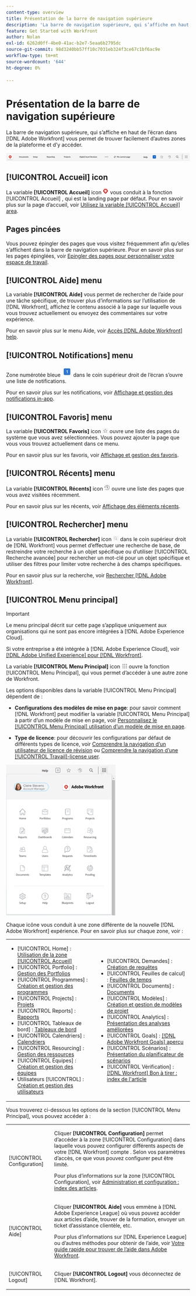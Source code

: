 ```yaml
---
content-type: overview
title: Présentation de la barre de navigation supérieure
description: 'La barre de navigation supérieure, qui s’affiche en haut de l’écran dans la nouvelle [!DNL Adobe Workfront] experience : permet de trouver facilement d’autres zones de la plateforme et d’y accéder.'
feature: Get Started with Workfront
author: Nolan
exl-id: 6262d0ff-4be0-41ac-b2e7-5eaa6b2795dc
source-git-commit: 98d3240bb57ff10c7031eb324f3ce67c1bf6ac9e
workflow-type: tm+mt
source-wordcount: '644'
ht-degree: 0%

---
```


# Présentation de la barre de navigation supérieure

La barre de navigation supérieure, qui s’affiche en haut de l’écran dans [!DNL Adobe Workfront] vous permet de trouver facilement d’autres zones de la plateforme et d’y accéder.

![Barre de navigation supérieure](assets/global-navigation-bar.png)

## [!UICONTROL Accueil] icon

La variable **[!UICONTROL Accueil]** icon ![](assets/home-icon.png) vous conduit à la fonction [!UICONTROL Accueil] , qui est la landing page par défaut. Pour en savoir plus sur la page d’accueil, voir [Utilisez la variable [!UICONTROL Accueil] area](../../workfront-basics/using-home/using-the-home-area/use-the-home-area.md).

## Pages pincées

Vous pouvez épingler des pages que vous visitez fréquemment afin qu’elles s’affichent dans la barre de navigation supérieure. Pour en savoir plus sur les pages épinglées, voir [Epingler des pages pour personnaliser votre espace de travail](../../workfront-basics/the-new-workfront-experience/pin-pages.md).

## [!UICONTROL Aide] menu

La variable **[!UICONTROL Aide]** vous permet de rechercher de l’aide pour une tâche spécifique, de trouver plus d’informations sur l’utilisation de [!DNL Workfront], affichez le contenu associé à la page sur laquelle vous vous trouvez actuellement ou envoyez des commentaires sur votre expérience.

Pour en savoir plus sur le menu Aide, voir [Accès [!DNL Adobe Workfront] help](../../workfront-basics/navigate-workfront/workfront-navigation/access-workfront-help.md).

## [!UICONTROL Notifications] menu

Zone numérotée bleue ![](assets/notifications-icon.png) dans le coin supérieur droit de l’écran s’ouvre une liste de notifications.

Pour en savoir plus sur les notifications, voir [Affichage et gestion des notifications in-app](../../workfront-basics/using-notifications/view-and-manage-in-app-notifications.md).

## [!UICONTROL Favoris] menu

La variable **[!UICONTROL Favoris]** icon ![Favoris](assets/favorites-icon-62x55.png) ouvre une liste des pages du système que vous avez sélectionnées. Vous pouvez ajouter la page que vous vous trouvez actuellement dans ce menu.

Pour en savoir plus sur les favoris, voir [Affichage et gestion des favoris](../../workfront-basics/navigate-workfront/recent-and-favorites/view-and-manage-favorites.md).

## [!UICONTROL Récents] menu

La variable **[!UICONTROL Récents]** icon ![[!UICONTROL Récents]](assets/recents-icon-40x43.png) ouvre une liste des pages que vous avez visitées récemment.

Pour en savoir plus sur les récents, voir [Affichage des éléments récents](../../workfront-basics/navigate-workfront/recent-and-favorites/view-recent-items.md).

## [!UICONTROL Rechercher] menu

La variable **[!UICONTROL Rechercher]** icon ![](assets/search-icon.png) dans le coin supérieur droit de [!DNL Workfront] vous permet d’effectuer une recherche de base, de restreindre votre recherche à un objet spécifique ou d’utiliser [!UICONTROL Recherche avancée] pour rechercher un mot-clé pour un objet spécifique et utiliser des filtres pour limiter votre recherche à des champs spécifiques.

Pour en savoir plus sur la recherche, voir [Rechercher [!DNL Adobe Workfront]](../../workfront-basics/navigate-workfront/search/search-workfront.md).

## [!UICONTROL Menu principal]

>[!IMPORTANT]
>
>Le menu principal décrit sur cette page s’applique uniquement aux organisations qui ne sont pas encore intégrées à [!DNL Adobe Experience Cloud].
>
> Si votre entreprise a été intégrée à [!DNL Adobe Experience Cloud], voir [[!DNL Adobe Unified Experience] pour [!DNL Workfront]](/help/quicksilver/workfront-basics/navigate-workfront/workfront-navigation/adobe-unified-experience.md).

La variable **[!UICONTROL Menu Principal]** icon ![Menu Principal](assets/main-menu-icon.png) ouvre la fonction [!UICONTROL Menu Principal], qui vous permet d’accéder à une autre zone de Workfront.

Les options disponibles dans la variable [!UICONTROL Menu Principal] dépendent de :

* **Configurations des modèles de mise en page**: pour savoir comment [!DNL Workfront] peut modifier la variable [!UICONTROL Menu Principal] à partir d’un modèle de mise en page, voir [Personnalisez le [!UICONTROL Menu Principal] utilisation d’un modèle de mise en page](../../administration-and-setup/customize-workfront/use-layout-templates/customize-main-menu.md).

* **Type de licence**: pour découvrir les configurations par défaut de différents types de licence, voir [Comprendre la navigation d’un utilisateur de licence de révision](../../workfront-basics/navigate-workfront/workfront-navigation/reviewer-global-navigation-bar.md) ou [Comprendre la navigation d’une [!UICONTROL Travail]-license user](../../workfront-basics/navigate-workfront/workfront-navigation/worker-global-navigation-bar.md).

![Options du menu principal](assets/main-menu-options-350x481.png)

Chaque icône vous conduit à une zone différente de la nouvelle [!DNL Adobe Workfront] expérience. Pour en savoir plus sur chaque zone, voir :

<!--
<p data-mc-conditions="QuicksilverOrClassic.Draft mode">(NOTE: Update screenshot and add icons for new products/features.)</p>
-->

<table style="table-layout:auto"> 
 <col> 
 <col> 
 <tbody> 
  <tr> 
   <td> 
    <ul> 
     <li>[!UICONTROL Home] : <a href="../../workfront-basics/using-home/using-the-home-area/use-the-home-area.md" class="MCXref xref">Utilisation de la zone [!UICONTROL Accueil]</a></li> 
     <li>[!UICONTROL Portfolio] : <a href="../../manage-work/portfolios/portfolio-management-overview.md" class="MCXref xref">Gestion des Portfolios</a></li> 
     <li>[!UICONTROL Programmes] : <a href="../../manage-work/portfolios/create-and-manage-programs/create-and-manage-programs.md" class="MCXref xref">Création et gestion des programmes </a></li> 
     <li>[!UICONTROL Projects] : <a href="../../manage-work/projects/projects-overview.md" class="MCXref xref">Projets</a></li> 
     <li>[!UICONTROL Reports] : <a href="../../reports-and-dashboards/reports/reports-overview.md" class="MCXref xref">Rapports</a></li> 
     <li>[!UICONTROL Tableaux de bord] : <a href="../../reports-and-dashboards/dashboards/dashboards-overview.md" class="MCXref xref">Tableaux de bord</a></li> 
     <li>[!UICONTROL Calendriers] : <a href="../../reports-and-dashboards/reports/calendars/calendars.md" class="MCXref xref">Calendriers</a></li> 
     <li>[!UICONTROL Resourcing] : <a href="../../resource-mgmt/resource-mgmt-overview/resource-management-overview.md" class="MCXref xref">Gestion des ressources </a></li> 
     <li>[!UICONTROL Équipes] : <a href="../../people-teams-and-groups/create-and-manage-teams/create-and-mange-teams.md" class="MCXref xref">Création et gestion des équipes</a></li> 
     <li>Utilisateurs [!UICONTROL] : <a href="../../administration-and-setup/add-users/create-and-manage-users/create-and-manage-users.md" class="MCXref xref">Création et gestion des utilisateurs</a></li> 
    </ul> </td> 
   <td> 
    <ul> 
     <li>[!UICONTROL Demandes] : <a href="../../manage-work/requests/create-requests/create-requests.md" class="MCXref xref">Création de requêtes</a></li> 
     <li>[!UICONTROL Feuilles de calcul] : <a href="../../timesheets/timesheets-all.md" class="MCXref xref">Feuilles de temps</a></li> 
     <li>[!UICONTROL Documents] : <a href="../../documents/documents-overview.md" class="MCXref xref">Documents</a></li> 
     <li>[!UICONTROL Modèles] : <a href="../../manage-work/projects/create-and-manage-templates/create-manage-templates.md" class="MCXref xref">Création et gestion de modèles de projet</a></li> 
     <li>[!UICONTROL Analytics] : <a href="../../enhanced-analytics/enhanced-analytics-overview.md" class="MCXref xref">Présentation des analyses améliorées</a></li> 
     <li>[!UICONTROL Goals] : <a href="../../workfront-goals/goal-management/wf-goals-overview.md" class="MCXref xref">[!DNL Adobe Workfront Goals] aperçu</a></li> 
     <li>[!UICONTROL Scénarios] : <a href="../../scenario-planner/scenario-planner-overview.md" class="MCXref xref">Présentation du planificateur de scénarios</a></li> 
     <li>[!UICONTROL Vérification] : <a href="../../workfront-proof/workfront-proof.md" class="MCXref xref">[!DNL Workfront] Bon à tirer : index de l'article</a></li> 
    </ul> </td> 
  </tr> 
 </tbody> 
</table>

Vous trouverez ci-dessous les options de la section [!UICONTROL Menu Principal], vous pouvez accéder à :

<table style="table-layout:auto"> 
 <col> 
 <col> 
 <tbody> 
  <tr> 
   <td> <p class="bold">[!UICONTROL Configuration]</p> </td> 
   <td> <p>Cliquer <b>[!UICONTROL Configuration]</b> permet d’accéder à la zone [!UICONTROL Configuration] dans laquelle vous pouvez configurer différents aspects de votre [!DNL Workfront] compte . Selon vos paramètres d’accès, ce que vous pouvez configurer peut être limité.</p> <p>Pour plus d’informations sur la zone [!UICONTROL Configuration], voir <a href="../../administration-and-setup/administration-and-setup.md" class="MCXref xref">Administration et configuration : index des articles</a>.</p> </td> 
  </tr> 
  <tr> 
   <td> <p class="bold">[!UICONTROL Aide]</p> </td> 
   <td> <p>Cliquer <b>[!UICONTROL Aide]</b> vous emmène à [!DNL Adobe Experience League] où vous pouvez accéder aux articles d’aide, trouver de la formation, envoyer un ticket d’assistance clientèle, etc.</p> <p>Pour plus d’informations sur [!DNL Experience League] ou d’autres méthodes pour obtenir de l’aide, voir <a href="../../workfront-basics/tips-tricks-and-troubleshooting/guide-for-help-in-workfront.md" class="MCXref xref">Votre guide rapide pour trouver de l’aide dans Adobe Workfront</a>.</p> </td> 
  </tr>

<tr> 
   <td> <p class="bold">[!UICONTROL Logout]</p> </td> 
   <td>Cliquer <b>[!UICONTROL Logout]</b> vous déconnectez de [!DNL Workfront].</td> 
  </tr> 
 </tbody> 
</table>
